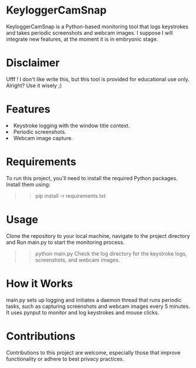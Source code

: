# KeyloggerCamSnap
KeyloggerCamSnap is a Python-based monitoring tool that logs keystrokes and takes periodic screenshots and webcam images.
I suppose I will integrate new features, at the moment it is in embryonic stage. 

# Disclaimer
Ufff ! I don't like write this, but this tool is provided for educational use only. Alright? Use it wisely ;)

# Features
<li>Keystroke logging with the window title context.</li>
<li>Periodic screenshots.</li>
<li>Webcam image capture.</li>

# Requirements
To run this project, you'll need to install the required Python packages. Install them using:
>> pip install -r requirements.txt

# Usage
Clone the repository to your local machine, navigate to the project directory and Run main.py to start the monitoring process.
>> python main.py
Check the log directory for the keystroke logs, screenshots, and webcam images.

# How it Works
main.py sets up logging and initiates a daemon thread that runs periodic tasks, such as capturing screenshots and webcam images every 5 minutes. It uses pynput to monitor and log keystrokes and mouse clicks.

# Contributions
Contributions to this project are welcome, especially those that improve functionality or adhere to best privacy practices.
